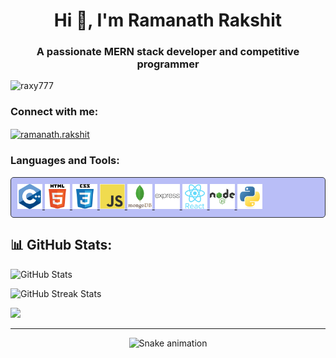 <h1 align="center">Hi 👋, I'm Ramanath Rakshit</h1>
<h3 align="center">A passionate MERN stack developer and competitive programmer</h3>

<p align="left"> <img src="https://komarev.com/ghpvc/?username=raxy777&label=Profile%20views&color=0e75b6&style=flat" alt="raxy777" /> </p>
<h3 align="left">Connect with me:</h3>
<p align="left">
<a href="https://instagram.com/ramanath.rakshit" target="blank"><img align="center" src="https://raw.githubusercontent.com/rahuldkjain/github-profile-readme-generator/master/src/images/icons/Social/instagram.svg" alt="ramanath.rakshit" height="30" width="40" /></a>
</p>

<h3 align="left">Languages and Tools:</h3>
<p align="left" style="background-color: #b9bef7; padding: 10px; border: 1px solid #2F3136; border-radius: 5px;" ><a href="https://www.w3schools.com/cpp/" target="_blank" rel="noreferrer"> <img src="https://raw.githubusercontent.com/devicons/devicon/master/icons/cplusplus/cplusplus-original.svg" alt="cplusplus" width="40" height="40"/> </a><a href="https://www.w3.org/html/" target="_blank" rel="noreferrer"> <img src="https://raw.githubusercontent.com/devicons/devicon/master/icons/html5/html5-original-wordmark.svg" alt="html5" width="40" height="40"/> </a><a href="https://www.w3schools.com/css/" target="_blank" rel="noreferrer"> <img src="https://raw.githubusercontent.com/devicons/devicon/master/icons/css3/css3-original-wordmark.svg" alt="css3" width="40" height="40"/> </a> <a href="https://developer.mozilla.org/en-US/docs/Web/JavaScript" target="_blank" rel="noreferrer"> <img src="https://raw.githubusercontent.com/devicons/devicon/master/icons/javascript/javascript-original.svg" alt="javascript" width="40" height="40"/> </a><a href="https://www.mongodb.com/" target="_blank" rel="noreferrer"> <img src="https://raw.githubusercontent.com/devicons/devicon/master/icons/mongodb/mongodb-original-wordmark.svg" alt="mongodb" width="40" height="40"/> </a><a href="https://expressjs.com" target="_blank" rel="noreferrer"> <img src="https://raw.githubusercontent.com/devicons/devicon/master/icons/express/express-original-wordmark.svg" alt="express" width="40" height="40"/> </a><a href="https://reactjs.org/" target="_blank" rel="noreferrer"> <img src="https://raw.githubusercontent.com/devicons/devicon/master/icons/react/react-original-wordmark.svg" alt="react" width="40" height="40"/> </a><a href="https://nodejs.org" target="_blank" rel="noreferrer"> <img src="https://raw.githubusercontent.com/devicons/devicon/master/icons/nodejs/nodejs-original-wordmark.svg" alt="nodejs" width="40" height="40"/> </a><a href="https://www.python.org" target="_blank" rel="noreferrer"> <img src="https://raw.githubusercontent.com/devicons/devicon/master/icons/python/python-original.svg" alt="python" width="40" height="40"/> </a> 
    </p>
<h2>📊 GitHub Stats:</h2>
<p><img src="https://github-readme-stats.vercel.app/api?username=Raxy777&theme=tokyonight&hide_border=false&include_all_commits=false&count_private=false" alt="GitHub Stats" /></p>
<p>
  <img src="https://github-readme-streak-stats.herokuapp.com/?user=Raxy777&theme=tokyonight&hide_border=false" alt="GitHub Streak Stats" />
</p>
<p>
<img src="https://github-readme-stats.vercel.app/api/top-langs/?username=raxy777&theme=tokyonight&hide_border=false&include_all_commits=false&count_private=false&layout=compact"/>
</p>

<hr/>

<p align="center">
  <img src="https://github.com/Raxy777/Raxy777/blob/output/snake.svg" alt="Snake animation" />
</p>

